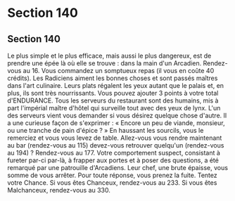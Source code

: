 # Section 140

## Section 140

Le plus simple et le plus efficace, mais aussi le plus dangereux,
est de prendre une épée là où elle se trouve : dans la main d'un
Arcadien. Rendez-vous au 16.
Vous commandez un somptueux repas (il vous en coûte 40
crédits). Les Radiciens aiment les bonnes choses et sont passés
maîtres dans l'art culinaire. Leurs plats régalent les yeux autant
que le palais et, en plus, ils sont très nourrissants. Vous pouvez
ajouter 3 points à votre total d'ENDURANCE. Tous les serveurs
du restaurant sont des humains, mis à part l'impérial maître
d'hôtel qui surveille tout avec des yeux de lynx. L'un des serveurs
vient vous demander si vous désirez quelque chose d'autre. Il a
une curieuse façon de s'exprimer : « Encore un peu de viande,
monsieur, ou une tranche de pain d'épice ? » En haussant les
sourcils, vous le remerciez et vous vous levez de table. Allez-vous
vous rendre maintenant au bar (rendez-vous au 115) devez-vous
retrouver quelqu'un (rendez-vous au 194) ?
Rendez-vous au 177.
Votre comportement suspect, consistant à fureter par-ci par-là, à
frapper aux portes et à poser des questions, a été remarqué par
une patrouille d'Arcadiens. Leur chef, une brute épaisse, vous
somme de vous arrêter. Pour toute réponse, vous prenez la fuite.
Tentez votre Chance. Si vous êtes Chanceux, rendez-vous au
233. Si vous êtes Malchanceux, rendez-vous au 330.